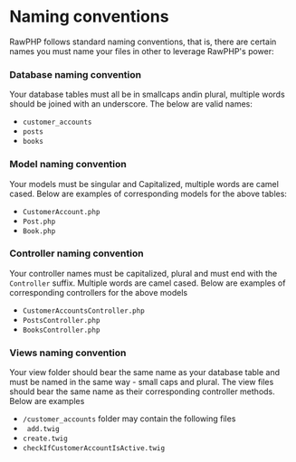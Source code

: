
# Naming conventions 
RawPHP follows standard naming conventions, that is, there are certain names you must name your files in other to leverage RawPHP's power:

### Database naming convention
Your database tables must all be in smallcaps andin plural, multiple words should be joined with an underscore. The below are valid names:
 * `customer_accounts`
 * `posts`
 * `books`
 
### Model naming convention
Your models must be singular and Capitalized, multiple words are camel cased. Below are examples of corresponding models for the above tables:
 * `CustomerAccount.php`
 * `Post.php`
 * `Book.php`
 
### Controller naming convention
Your controller names must be capitalized, plural and must end with the `Controller` suffix. Multiple words are camel cased. Below are examples of corresponding controllers for the above models
 * `CustomerAccountsController.php`
 * `PostsController.php`
 * `BooksController.php`
 
### Views naming convention
Your view folder should bear the same name as your database table and must be named in the same way - small caps and plural.
The view files should bear the same name as their corresponding controller methods. Below are examples
* `/customer_accounts` folder may contain the following files
* ` add.twig`
* `create.twig`
* `checkIfCustomerAccountIsActive.twig`

